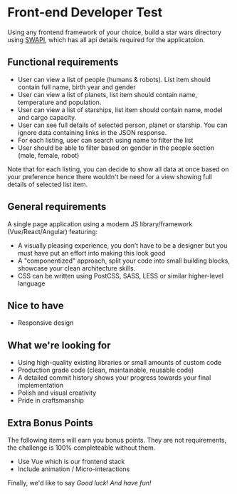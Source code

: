 # Front-end Developer Test
Using any frontend framework of your choice, build a star wars directory using [SWAPI](https://swapi.co/), which has all api details required for the applicatoion.

## Functional requirements
- User can view a list of people (humans & robots). List item should contain full name, birth year and gender
- User can view a list of planets, list item should contain name, temperature and population.
- User can view a list of starships, list item should contain name, model and cargo capacity.
- User can see full details of selected person, planet or starship. You can ignore data containing links in the JSON response.
- For each listing, user can search using name to filter the list
- User should be able to filter based on gender in the people section (male, female, robot)

Note that for each listing, you can decide to show all data at once based on your preference hence there wouldn't be need for a view showing full details of selected list item.

## General requirements
A single page application using a modern JS library/framework (Vue/React/Angular) featuring:
- A visually pleasing experience, you don’t have to be a designer but you must have put an effort into making this look good
- A "componentized" approach, split your code into small building blocks, showcase your clean architecture skills.
- CSS can be written using PostCSS, SASS, LESS or similar higher-level language

## Nice to have
- Responsive design

## What we're looking for
- Using high-quality existing libraries or small amounts of custom code
- Production grade code (clean, maintainable, reusable code)
- A detailed commit history shows your progress towards your final implementation
- Polish and visual creativity
- Pride in craftsmanship

## Extra Bonus Points
The following items will earn you bonus points. They are not requirements, the challenge is 100% completeable without them. 
- Use Vue which is our frontend stack
- Include animation / Micro-interactions

Finally, we'd like to say *Good luck! And have fun!*
